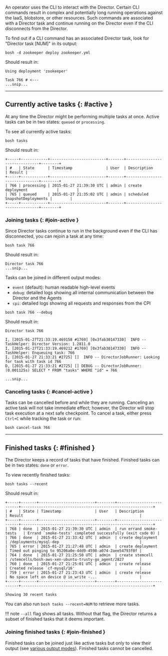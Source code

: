 An operator uses the CLI to interact with the Director. Certain CLI commands result in complex and potentially long running operations against the IaaS, blobstore, or other resources. Such commands are associated with a Director task and continue running on the Director even if the CLI disconnects from the Director.

To find out if a CLI command has an associated Director task, look for "Director task [NUM]" in its output:

```shell
bosh -d zookeeper deploy zookeeper.yml
```

Should result in:

```text
Using deployment 'zookeeper'

Task 766 # <---
...snip...
```

---
## Currently active tasks {: #active }

At any time the Director might be performing multiple tasks at once. Active tasks can be in two states: `queued` or `processing`.

To see all currently active tasks:

```shell
bosh tasks
```

Should result in:

```
+-----+------------+-------------------------+-------+-------------------------------+--------+
| #   | State      | Timestamp               | User  | Description                   | Result |
+-----+------------+-------------------------+-------+-------------------------------+--------+
| 766 | processing | 2015-01-27 21:39:30 UTC | admin | create deployment             |        |
| 765 | queued     | 2015-01-27 21:35:02 UTC | admin | scheduled SnapshotDeployments |        |
+-----+------------+-------------------------+-------+-------------------------------+--------+
```


### Joining tasks {: #join-active }

Since Director tasks continue to run in the background even if the CLI has disconnected, you can rejoin a task at any time:

```shell
bosh task 766
```

Should result in:

```text
Director task 766
...snip...
```

Tasks can be joined in different output modes:

- `event` (default): human readable high-level events
- `debug`: detailed logs showing all internal communication between the Director and the Agents
- `cpi`: detailed logs showing all requests and responses from the CPI

```shell
bosh task 766 --debug
```

Should result in:

```text
Director task 766

I, [2015-01-27T21:33:19.469158 #1769] [0x3fab30147330]  INFO -- TaskHelper: Director Version: 1.2811.0
I, [2015-01-27T21:33:19.469212 #1769] [0x3fab30147330]  INFO -- TaskHelper: Enqueuing task: 766
I, [2015-01-27 21:33:21 #2725] []  INFO -- DirectorJobRunner: Looking for task with task id 766
D, [2015-01-27 21:33:21 #2725] [] DEBUG -- DirectorJobRunner: (0.001125s) SELECT * FROM "tasks" WHERE "id" = 766

...snip...
```

### Canceling tasks {: #cancel-active }

Tasks can be cancelled before and while they are running. Canceling an active task will not take immediate effect; however, the Director will stop task execution at a next safe checkpoint. To cancel a task, either press `Ctrl+C` while tracking the task or run:

```shell
bosh cancel-task 766
```

---
## Finished tasks {: #finished }

The Director keeps a record of tasks that have finished. Finished tasks can be in two states: `done` or `error`.

To view recently finished tasks:

```shell
bosh tasks --recent
```

Should result in:

```
+-----+-------+-------------------------+--------+--------------------------+-----------------------------------------------------------+
| #   | State | Timestamp               | User   | Description              | Result                                                    |
+-----+-------+-------------------------+--------+--------------------------+-----------------------------------------------------------+
| 768 | done  | 2015-01-27 21:39:30 UTC | admin  | run errand smoke-tests   | Errand `smoke-tests' completed successfully (exit code 0) |
| 766 | done  | 2015-01-27 21:33:42 UTC | admin  | create deployment        | /deployments/mysql-dep                                    |
| 765 | error | 2015-01-27 21:27:48 UTC | admin  | create deployment        | Timed out pinging to 95206a0e-4dd9-4598-a074-2aee54793f0f |
| 764 | done  | 2015-01-27 21:25:50 UTC | admin  | create stemcell          | /stemcells/bosh-aws-xen-ubuntu-trusty-go_agent/2827       |
| 760 | done  | 2015-01-27 21:25:01 UTC | admin  | create release           | Created release `cf-mysql/16'                             |
| 759 | error | 2015-01-27 21:23:43 UTC | admin  | create release           | No space left on device @ io_write -...                   |
+-----+-------+-------------------------+--------+--------------------------+-----------------------------------------------------------+

Showing 30 recent tasks
```

You can also run `bosh tasks --recent=NUM` to retrieve more tasks.

!!! note
    <code>--all</code> flag shows all tasks. Without that flag, the Director returns a subset of finished tasks that it deems important.

### Joining finished tasks {: #join-finished }

Finished tasks can be joined just like active tasks but only to view their output (see [various output modes](#join-active)). Finished tasks cannot be cancelled.
